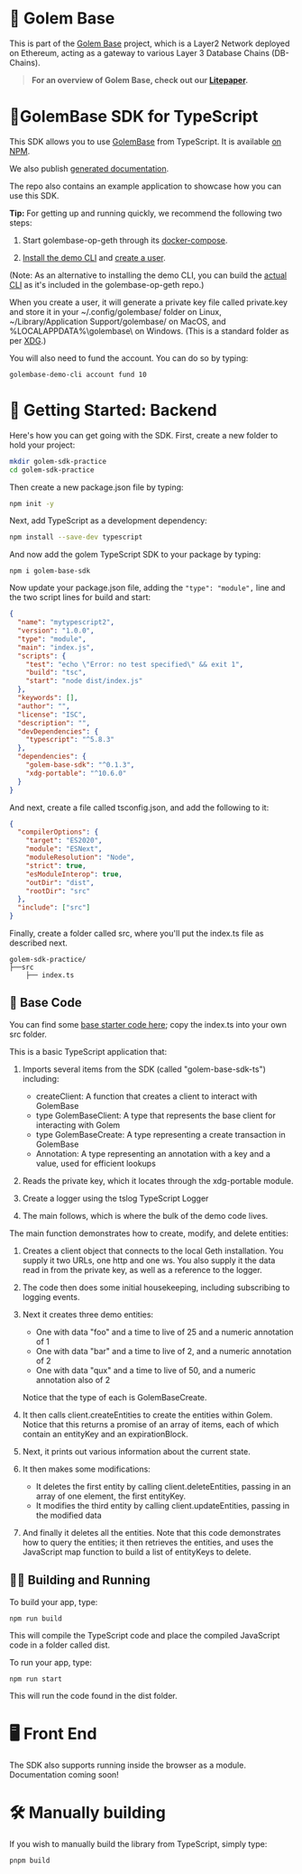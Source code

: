 # 🚀 Golem Base

This is part of the [Golem Base](https://github.com/Golem-Base) project, which is a Layer2 Network deployed on Ethereum, acting as a gateway to various Layer 3 Database Chains (DB-Chains).

> **For an overview of Golem Base, check out our [Litepaper](https://golem-base.io/wp-content/uploads/2025/03/GolemBase-Litepaper.pdf).**

# 🌌GolemBase SDK for TypeScript

This SDK allows you to use [GolemBase](https://github.com/Golem-Base) from TypeScript. It is available [on NPM](https://www.npmjs.com/package/golem-base-sdk).

We also publish [generated documentation](https://golem-base.github.io/typescript-sdk/).

The repo also contains an example application to showcase how you can use this SDK.

**Tip:** For getting up and running quickly, we recommend the following two steps:

1. Start golembase-op-geth through its [docker-compose](https://github.com/Golem-Base/golembase-op-geth/blob/main/RUN_LOCALLY.md).

2. [Install the demo CLI](https://github.com/Golem-Base/golembase-demo-cli?tab=readme-ov-file#installation) and [create a user](https://github.com/Golem-Base/golembase-demo-cli?tab=readme-ov-file#quickstart).

(Note: As an alternative to installing the demo CLI, you can build the [actual CLI](https://github.com/Golem-Base/golembase-op-geth/blob/main/cmd/golembase/README.md) as it's included in the golembase-op-geth repo.)

When you create a user, it will generate a private key file called private.key and store it in your ~/.config/golembase/ folder on Linux, ~/Library/Application Support/golembase/ on MacOS, and %LOCALAPPDATA%\golembase\ on Windows. (This is a standard folder as per [XDG](https://specifications.freedesktop.org/basedir-spec/latest/).)

You will also need to fund the account. You can do so by typing:

```
golembase-demo-cli account fund 10
```

# 🧭 Getting Started: Backend

Here's how you can get going with the SDK. First, create a new folder to hold your project:

```bash
mkdir golem-sdk-practice
cd golem-sdk-practice
```

Then create a new package.json file by typing:

```bash
npm init -y
```

Next, add TypeScript as a development dependency:

```bash
npm install --save-dev typescript
```

And now add the golem TypeScript SDK to your package by typing:

```
npm i golem-base-sdk
```

Now update your package.json file, adding the `"type": "module",` line and the two script lines for build and start:

```json
{
  "name": "mytypescript2",
  "version": "1.0.0",
  "type": "module",
  "main": "index.js",
  "scripts": {
    "test": "echo \"Error: no test specified\" && exit 1",
    "build": "tsc",
    "start": "node dist/index.js"
  },
  "keywords": [],
  "author": "",
  "license": "ISC",
  "description": "",
  "devDependencies": {
    "typescript": "^5.8.3"
  },
  "dependencies": {
    "golem-base-sdk": "^0.1.3",
    "xdg-portable": "^10.6.0"
  }
}
```

And next, create a file called tsconfig.json, and add the following to it:

```json
{
  "compilerOptions": {
    "target": "ES2020",
    "module": "ESNext",
    "moduleResolution": "Node",
    "strict": true,
    "esModuleInterop": true,
    "outDir": "dist",
    "rootDir": "src"
  },
  "include": ["src"]
}
```

Finally, create a folder called src, where you'll put the index.ts file as described next.

```
golem-sdk-practice/
├──src
    ├── index.ts 
```

## 🧱 Base Code

You can find some [base starter code here](https://github.com/Golem-Base/typescript-sdk/tree/main/example); copy the index.ts into your own src folder.

This is a basic TypeScript application that:

1. Imports several items from the SDK (called "golem-base-sdk-ts") including:

    * createClient: A function that creates a client to interact with GolemBase
    * type GolemBaseClient: A type that represents the base client for interacting with Golem
    * type GolemBaseCreate: A type representing a create transaction in GolemBase
    * Annotation: A type representing an annotation with a key and a value, used for efficient lookups

2. Reads the private key, which it locates through the xdg-portable module.

3. Create a logger using the tslog TypeScript Logger

4. The main follows, which is where the bulk of the demo code lives.

The main function demonstrates how to create, modify, and delete entities:

1. Creates a client object that connects to the local Geth installation. You supply it two URLs, one http and one ws. You also supply it the data read in from the private key, as well as a reference to the logger.

2. The code then does some initial housekeeping, including subscribing to logging events.

3. Next it creates three demo entities:

    * One with data "foo" and a time to live of 25 and a numeric annotation of 1
	* One with data "bar" and a time to live of 2, and a numeric annotation of 2
	* One with data "qux" and a time to live of 50, and a numeric annotation also of 2

	Notice that the type of each is GolemBaseCreate.

4. It then calls client.createEntities to create the entities within Golem. Notice that this returns a promise of an array of items, each of which contain an entityKey and an expirationBlock.

5. Next, it prints out various information about the current state.

6. It then makes some modifications:

    * It deletes the first entity by calling client.deleteEntities, passing in an array of one element, the first entityKey.
	* It modifies the third entity by calling client.updateEntities, passing in the modified data

7. And finally it deletes all the entities. Note that this code demonstrates how to query the entities; it then retrieves the entities, and uses the JavaScript map function to build a list of entityKeys to delete.


## 🏃‍♂️ Building and Running

To build your app, type:

```
npm run build
```

This will compile the TypeScript code and place the compiled JavaScript code in a folder called dist.

To run your app, type:

```
npm run start
```

This will run the code found in the dist folder.

# 🖥️ Front End

The SDK also supports running inside the browser as a module. Documentation coming soon!


# 🛠️ Manually building

If you wish to manually build the library from TypeScript, simply type:

```sh
pnpm build
```
